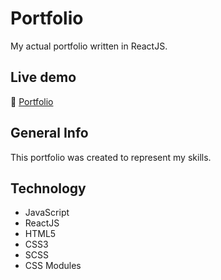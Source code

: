# Portfolio
My actual portfolio written in ReactJS.

## Live demo
🔗 [Portfolio](https://catelyn99.github.io/Portfolio/)

## General Info
This portfolio was created to represent my skills.

## Technology
* JavaScript
* ReactJS
* HTML5
* CSS3
* SCSS
* CSS Modules

<!-- ## Table of Contents
* My description
![Home](metadata/images/home.jpg?raw=true "Home")
* My CV
![CV](metadata/images/cv.jpg?raw=true "CV")
* My projects
![Projects](metadata/images/projects.jpg?raw=true "Projects")
 -->
